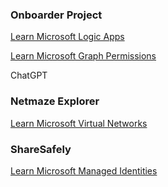 ###  Onboarder Project

[Learn Microsoft Logic Apps](https://learn.microsoft.com/en-us/azure/logic-apps/logic-apps-http-endpoint?tabs=standard)


[Learn Microsoft Graph Permissions](https://learn.microsoft.com/en-us/graph/permissions-overview?tabs=http)

ChatGPT

### Netmaze Explorer

[Learn Microsoft Virtual Networks](https://learn.microsoft.com/en-us/training/modules/integrate-vnets-with-vnet-peering/2-connect-services-using-vnet-peering)


###  ShareSafely

[Learn Microsoft Managed Identities](https://learn.microsoft.com/en-us/entra/identity/managed-identities-azure-resources/overview)
